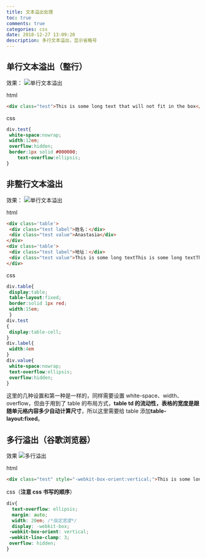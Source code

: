 ```yaml
---
title: 文本溢出处理
toc: true
comments: true
categories: css
date: 2018-12-27 13:09:20
description: 多行文本溢出，显示省略号
---
```


## 单行文本溢出（整行）

效果：
![单行文本溢出](/images/单行溢出.jpg)

html

```html
<div class="test">This is some long text that will not fit in the box</div>
```

css

```css
div.test{
 white-space:nowrap;
 width:12em;
 overflow:hidden;
 border:1px solid #000000;
    text-overflow:ellipsis;
}
```

## 非整行文本溢出

效果：
![单行文本溢出](/images/非整行溢出.jpg)

html

```html
<div class='table'>
 <div class="test label">姓名：</div>
 <div class="test value">Anastasia</div>
</div>
<div class='table'>
 <div class="test label">地址：</div>
 <div class="test value">This is some long textThis is some long textThis is some long text</div>
</div>
```

css

```css
div.table{
 display:table;
 table-layout:fixed;
 border:solid 1px red;
 width:15em;
 }
div.test
{
 display:table-cell;
}
div.label{
 width:4em
}
div.value{
 white-space:nowrap;
 text-overflow:ellipsis;
 overflow:hidden;
}
```

这里的几种设置和第一种是一样的，同样需要设置 white-space、width、overflow，但由于用到了 table 的布局方式，**table td 的流动性，表格的宽度是跟随单元格内容多少自动计算尺寸**，所以这里需要给 table 添加**table-layout:fixed**。

## 多行溢出（谷歌浏览器）

效果
![多行溢出](/images/多行溢出.jpg)

html

```html
<div class="test" style="-webkit-box-orient:vertical;">This is some long textThis is some long textThis is some long textThis is some long textThis is some long textThis is some long textThis is some long textThis is some long textThis is some long textThis is some long textThis is some long textThis is some long text</div>

```

css（**注意 css 书写的顺序**）

```css
div{
  text-overflow: ellipsis;
  margin: auto;
  width: 20em; /*指定宽度*/
  display: -webkit-box;
 -webkit-box-orient: vertical;
 -webkit-line-clamp: 3;
 overflow: hidden;
}
```
